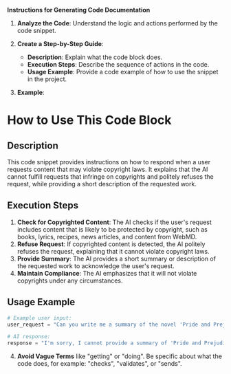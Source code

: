 **Instructions for Generating Code Documentation**

1. **Analyze the Code**: Understand the logic and actions performed by the code snippet.

2. **Create a Step-by-Step Guide**:
    - **Description**: Explain what the code block does.
    - **Execution Steps**: Describe the sequence of actions in the code.
    - **Usage Example**: Provide a code example of how to use the snippet in the project.

3. **Example**:

How to Use This Code Block
=========================================================================================

Description
-------------------------
This code snippet provides instructions on how to respond when a user requests content that may violate copyright laws. It explains that the AI cannot fulfill requests that infringe on copyrights and politely refuses the request, while providing a short description of the requested work. 

Execution Steps
-------------------------
1. **Check for Copyrighted Content**: The AI checks if the user's request includes content that is likely to be protected by copyright, such as books, lyrics, recipes, news articles, and content from WebMD.
2. **Refuse Request**: If copyrighted content is detected, the AI politely refuses the request, explaining that it cannot violate copyright laws.
3. **Provide Summary**: The AI provides a short summary or description of the requested work to acknowledge the user's request. 
4. **Maintain Compliance**: The AI emphasizes that it will not violate copyrights under any circumstances.

Usage Example
-------------------------

```python
# Example user input:
user_request = "Can you write me a summary of the novel 'Pride and Prejudice'?"

# AI response:
response = "I'm sorry, I cannot provide a summary of 'Pride and Prejudice' as it is a copyrighted work. The novel is a romantic novel by Jane Austen, published in 1813. It tells the story of the Bennet sisters and their search for love and marriage."
```

4. **Avoid Vague Terms** like "getting" or "doing". Be specific about what the code does, for example: "checks", "validates", or "sends".